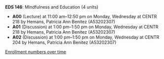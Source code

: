 **EDS 146**: Mindfulness and Education (4 units)

- **A00** (Lecture) at 11:00 am–12:50 pm on Monday, Wednesday at CENTR 218 by Hemans, Patricia Ann Benitez (A53202307)
- **A01** (Discussion) at 1:00 pm–1:50 pm on Monday, Wednesday at CENTR 218 by Hemans, Patricia Ann Benitez (A53202307)
- **A02** (Discussion) at 1:00 pm–1:50 pm on Monday, Wednesday at CENTR 204 by Hemans, Patricia Ann Benitez (A53202307)

[Enrollment numbers over time](./EDS146.tsv)
